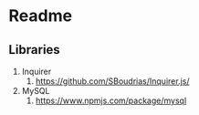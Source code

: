 # Readme





## Libraries

1. Inquirer
    1. https://github.com/SBoudrias/Inquirer.js/
2. MySQL
    1. https://www.npmjs.com/package/mysql